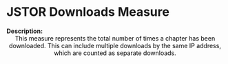 <style>
@media (min-width: 980px) {
    .md-nav, .md-sidebar {
      display: none!important;
    }
}
</style>

# JSTOR Downloads Measure

<div id="value-display"></div>
<strong>Description:</strong>
<div class="tile-1" style="text-align:center; color:black">
  This measure represents the total number of times a chapter has been downloaded. This can include multiple downloads by the same IP address, which are counted as separate downloads.
</div>
<script>
document.getElementById('value-display').innerHTML = `
  <h2><strong>jstor/downloads/v1</strong></h2></br>
  <strong>Source <span class="tooltip"><i class="fa-solid fa-circle-info"></i> <span class="tooltiptext">Not all platforms use the same parameters to measure the same thing, so it is important to differentiate the platform we are collecting data from.</span></span> :</strong> JSTOR </br>
  <strong>Type <span class="tooltip"><i class="fa-solid fa-circle-info"></i> <span class="tooltiptext">Not all measures represent the same event, some platforms report the number of people who accessed a publication (e.g. users, session), others the number of times a resource was seen (e.g. views). For clarity, each of the measures described here will include its type.</span></span> :</strong> downloads</br>
  <strong>Version <span class="tooltip"><i class="fa-solid fa-circle-info"></i> <span class="tooltiptext">Data providers and/or collectors may want to modify their definition of e.g. a view or a session. In order to ensure changes in these definitions are differentiated, we use versioning.</span></span> :</strong> 1
`;
</script>
